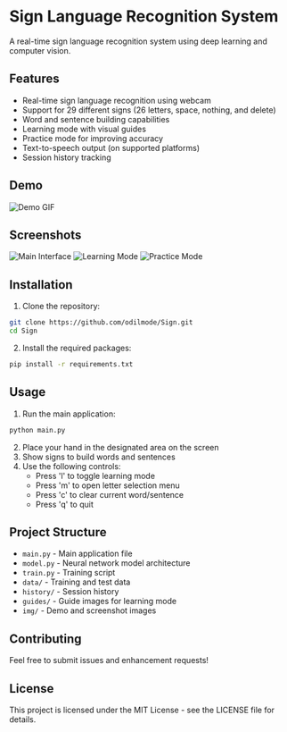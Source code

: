 # Sign Language Recognition System

A real-time sign language recognition system using deep learning and computer vision.

## Features

- Real-time sign language recognition using webcam
- Support for 29 different signs (26 letters, space, nothing, and delete)
- Word and sentence building capabilities
- Learning mode with visual guides
- Practice mode for improving accuracy
- Text-to-speech output (on supported platforms)
- Session history tracking

## Demo

![Demo GIF](img/demo.gif)

## Screenshots

![Main Interface](img/main_interface.png)
![Learning Mode](img/learning_interface.png)
![Practice Mode](img/practice_interface.png)

## Installation

1. Clone the repository:
```bash
git clone https://github.com/odilmode/Sign.git
cd Sign
```

2. Install the required packages:
```bash
pip install -r requirements.txt
```

## Usage

1. Run the main application:
```bash
python main.py
```

2. Place your hand in the designated area on the screen
3. Show signs to build words and sentences
4. Use the following controls:
   - Press 'l' to toggle learning mode
   - Press 'm' to open letter selection menu
   - Press 'c' to clear current word/sentence
   - Press 'q' to quit

## Project Structure

- `main.py` - Main application file
- `model.py` - Neural network model architecture
- `train.py` - Training script
- `data/` - Training and test data
- `history/` - Session history
- `guides/` - Guide images for learning mode
- `img/` - Demo and screenshot images

## Contributing

Feel free to submit issues and enhancement requests!

## License

This project is licensed under the MIT License - see the LICENSE file for details. 